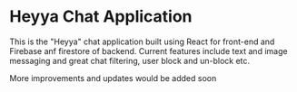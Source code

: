 # Heyya Chat Application

This is the "Heyya" chat application built using React for front-end and Firebase anf firestore of backend.
Current features include text and image messaging and great chat filtering, user block and un-block etc.

More improvements and updates would be added soon

